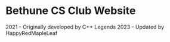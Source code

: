 # Bethune CS Club Website
2021 - Originally developed by C++ Legends
2023 - Updated by HappyRedMapleLeaf